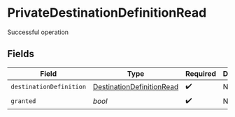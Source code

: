 # PrivateDestinationDefinitionRead

Successful operation


## Fields

| Field                                                                         | Type                                                                          | Required                                                                      | Description                                                                   |
| ----------------------------------------------------------------------------- | ----------------------------------------------------------------------------- | ----------------------------------------------------------------------------- | ----------------------------------------------------------------------------- |
| `destinationDefinition`                                                       | [DestinationDefinitionRead](../../models/shared/DestinationDefinitionRead.md) | :heavy_check_mark:                                                            | N/A                                                                           |
| `granted`                                                                     | *bool*                                                                        | :heavy_check_mark:                                                            | N/A                                                                           |